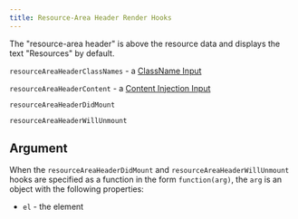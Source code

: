 ```yaml
---
title: Resource-Area Header Render Hooks
---
```


The "resource-area header" is above the resource data and displays the text "Resources" by default.


`resourceAreaHeaderClassNames` - a [ClassName Input](classname-input)

`resourceAreaHeaderContent` - a [Content Injection Input](content-injection)

`resourceAreaHeaderDidMount`

`resourceAreaHeaderWillUnmount`


## Argument

When the `resourceAreaHeaderDidMount` and `resourceAreaHeaderWillUnmount` hooks are specified as a function in the form `function(arg)`, the `arg` is an object with the following properties:

- `el` - the element

